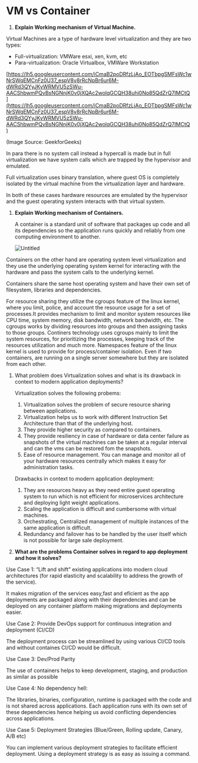 # VM vs Container

1. **Explain Working mechanism of Virtual Machine.**

Virtual Machines are a type of hardware level virtualization and they are two types:

- Full-virtualization: VMWare esxi, xen, kvm, etc
- Para-virtualization: Oracle Virtualbox, VMWare Workstation

[https://lh5.googleusercontent.com/iCmaB2poDRfzLjAo_EOTbpgSMFsWc1wNrSWqEMCnFz0U37_espV8v8rRcNpBr6ur6M-dWRd3QYyJKyWRMVU5zSWu-AACShbwmPQvBsNGNnjK0v0jXQAc2wolqGCQH38uhi0No85QdZrQ7IMCtQ](https://lh5.googleusercontent.com/iCmaB2poDRfzLjAo_EOTbpgSMFsWc1wNrSWqEMCnFz0U37_espV8v8rRcNpBr6ur6M-dWRd3QYyJKyWRMVU5zSWu-AACShbwmPQvBsNGNnjK0v0jXQAc2wolqGCQH38uhi0No85QdZrQ7IMCtQ)

(Image Source: GeekforGeeks)

In para there is no system call instead  a hypercall is made but in full virtualization we have system calls which are trapped by the hypervisor and emulated.

Full virtualization uses binary translation, where  guest OS is completely isolated by the virtual machine from the virtualization layer and hardware. 

In both of these cases hardware resources are emulated by the hypervisor and the guest operating system interacts with that virtual system.

1. **Explain Working mechanism of Containers.**
    
    A container is a standard unit of software that packages up code and all its dependencies so the application runs quickly and reliably from one computing environment to another.
    
    ![Untitled](VM%20vs%20Container%2027499f18c0254f4090a4320f082c5109/Untitled.png)
    

Containers on the other hand are operating system level virtualization and they use the underlying operating system kernel for interacting with the hardware and pass the system calls to the underlying kernel.

Containers share the same host operating system and have their own set of filesystem, libraries and dependencies.

For resource sharing they utilize the cgroups feature of the linux kernel, where you limit, police, and account the resource usage for a set of processes.It provides mechanism to limit and monitor system resources like CPU time, system memory, disk bandwidth, network bandwidth, etc. The cgroups works by dividing resources into groups and then assigning tasks to those groups. Continers technology uses cgroups mainly to limit the system resources, for prioritizing the processes, keeping track of the resources utilization and much more. Namespaces feature of the linux kernel is used to provide for process/container isolation. Even if two containers, are running on a single server somewhere but they are isolated from each other.

1. What problem does Virtualization solves and what is its drawback in context to modern application deployments?
    
    
    Virtualization solves the following probems:
    
    1. Virtualization solves the problem of secure resource sharing between applications. 
    2. Virtualization helps us to work with different Instruction Set Architecture than that of the underlying host. 
    3. They provide higher security as compared to containers.
    4. They provide resiliency in case of hardware or data center failure as snapshots of the virtual machines can be taken at a regular interval and can the vms can be restored fom the snapshots.
    5. Ease of resource management. You can manage and monitor all of your hardware resources centrally which makes it easy for administration tasks.
    
    Drawbacks in context to modern application deployment:
    
    1. They are resources heavy as they need entire guest operating system to run which is not efficient for microservices architecture and deploying light weight applications.
    2. Scaling the application is difficult and cumbersome with virtual machines.
    3. Orchestrating, Centralized management of  multiple instances of the same application is difficult.
    4. Redundancy and failover has to be handled by the user itself which is not possible for large sale deployment.
    

1. **What are the problems Container solves in regard to app deployment and how it solves?**

Use Case 1: “Lift and shift” existing applications into modern cloud architectures (for rapid elasticity and scalability to address the growth of the service). 

It makes migration of the services easy,fast and eficient as the app deployments are packaged along with their dependencies and can be deployed on any container platform making migrations and deployments easier.

Use Case 2: Provide DevOps support for continuous integration and deployment (CI/CD)

The deployment process can be streamlined by using various CI/CD tools and without containes CI/CD would be difficult.

Use Case 3: Dev/Prod Parity

The use of containers helps to keep  development, staging, and production as similar as possible

Use Case 4: No dependency hell:

The libraries, binaries, configuration, runtime is packaged with the code and is not shared across applications. Each application runs with its own set of these dependencies hence helping us avoid conflicting dependencies across applications.

Use Case 5: Deployment Strategies (Blue/Green, Rolling update, Canary, A/B etc)

You can implement various deployment strategies to facilitate efficient deployment. Using a deployment strategy is as easy as issuing a command.